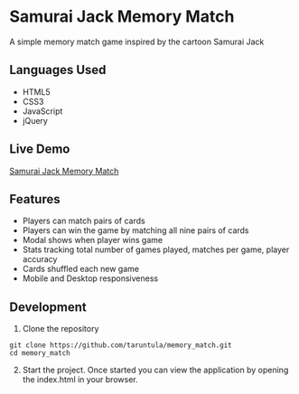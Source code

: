 # Samurai Jack Memory Match
A simple memory match game inspired by the cartoon Samurai Jack

## Languages Used
* HTML5
* CSS3
* JavaScript
* jQuery

## Live Demo

[Samurai Jack Memory Match](https://memorymatch.tarunpadath.com/ "Samurai Jack Memory Match")

## Features
* Players can match pairs of cards
* Players can win the game by matching all nine pairs of cards
* Modal shows when player wins game
* Stats tracking total number of games played, matches per game, player accuracy
* Cards shuffled each new game
* Mobile and Desktop responsiveness

## Development
1. Clone the repository
```
git clone https://github.com/taruntula/memory_match.git
cd memory_match
```
2. Start the project. Once started you can view the application by opening the index.html in your browser.
